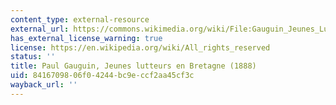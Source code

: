 ```yaml
---
content_type: external-resource
external_url: https://commons.wikimedia.org/wiki/File:Gauguin_Jeunes_Lutteurs.jpg
has_external_license_warning: true
license: https://en.wikipedia.org/wiki/All_rights_reserved
status: ''
title: Paul Gauguin, Jeunes lutteurs en Bretagne (1888)
uid: 84167098-06f0-4244-bc9e-ccf2aa45cf3c
wayback_url: ''
---
```

